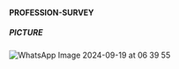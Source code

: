 #### PROFESSION-SURVEY

##### PICTURE
![WhatsApp Image 2024-09-19 at 06 39 55](https://github.com/user-attachments/assets/c71c9fdd-174d-4aaf-ab55-e79c3f507d3e)
